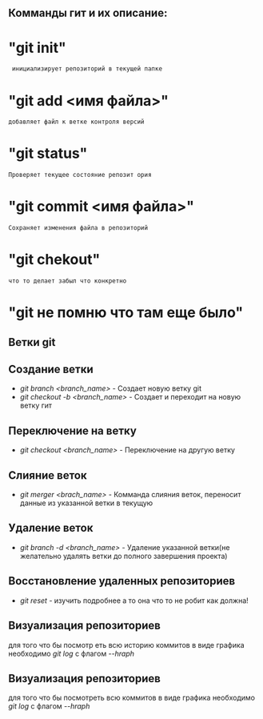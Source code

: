 ## Комманды гит и их описание:
# "git init"
     инициализирует репозиторий в текущей папке
# "git add <имя файла>"
    добавляет файл к ветке контроля версий
# "git status"
    Проверяет текущее состояние репозит ория
# "git commit <имя файла>"
    Сохраняет изменения файла в репозиторий
# "git chekout"
    что то делает забыл что конкретно
# "git не помню что там еще было"
## Ветки git

## Создание ветки
*    *git branch <branch_name>* - Создает новую ветку git
*    *git checkout -b <branch_name>*  - Создает и переходит на новую ветку гит

## Переключение на ветку

*    *git checkout <branch_name>* - Переключение на другую ветку

## Слияние веток
*    *git merger <brach_name>* - Комманда слияния веток, переносит данные из указанной ветки в текущую

## Удаление веток
*    *git branch -d <branch_name>* - Удаление указанной ветки(не желательно удалять ветки до полного завершения проекта)

## Восстановление удаленных репозиториев
*    *git reset* - изучить подробнее а то она что то не робит как должна!

## Визуализация репозиториев
для того что бы посмотр    еть всю историю коммитов в виде графика
необходимо  *git log* с флагом *--hraph*



## Визуализация репозиториев
для того что бы посмотреть    всю  коммитов в виде графика
необходимо  *git log* с флагом *--hraph*